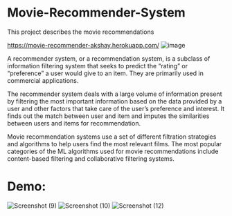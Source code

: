 # Movie-Recommender-System
This project describes the movie recommendations 








https://movie-recommender-akshay.herokuapp.com/
![image](https://user-images.githubusercontent.com/66075600/177367866-8e2367c3-9c58-42cf-a9c1-456b71453000.jpeg)















A recommender system, or a recommendation system, is a subclass of information filtering system that seeks to predict the “rating” or “preference” a user would give to an item. They are primarily used in commercial applications.






The recommender system deals with a large volume of information present by filtering the most important information based on the data provided by a user and other factors that take care of the user’s preference and interest. It finds out the match between user and item and imputes the similarities between users and items for recommendation.




Movie recommendation systems use a set of different filtration strategies and algorithms to help users find the most relevant films. The most popular categories of the ML algorithms used for movie recommendations include content-based filtering and collaborative filtering systems.





# Demo:




![Screenshot (9)](https://user-images.githubusercontent.com/66075600/177368985-0c22759b-a34e-4624-a64c-5d45e13267a6.png)
![Screenshot (10)](https://user-images.githubusercontent.com/66075600/177369000-247147b7-f771-445a-9e2a-de4da44f9f8d.png)
![Screenshot (12)](https://user-images.githubusercontent.com/66075600/177369008-740a56a7-e576-44d0-8482-d71ff051ebaf.png)


















